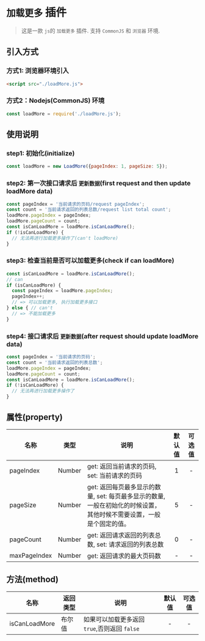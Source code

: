 # `加载更多` 插件

> 这是一款 `js`的 `加载更多` 插件. 支持 `CommonJS` 和 `浏览器` 环境.

## 引入方式

### 方式1: 浏览器环境引入
```html
<script src="./loadMore.js">
```

### 方式2：Nodejs(CommonJS) 环境
```js
const loadMore = require('./loadMore.js');
```

## 使用说明

### step1: 初始化(initialize)
```js
const loadMore = new LoadMore({pageIndex: 1, pageSize: 5});
```

### step2: 第一次接口请求后 `更新数据`(first request and then update loadMore data)

```js
const pageIndex = '当前请求的页码/request pageIndex';
const count = '当前请求返回的列表总数/request list total count';
loadMore.pageIndex = pageIndex;
loadMore.pageCount = count;
const isCanLoadMore = loadMore.isCanLoadMore();
if (!isCanLoadMore) {
  // 无法再进行加载更多操作了(can't loadMore)
}
```

### step3: 检查当前是否可以加载更多(check if can loadMore)
```js
const isCanLoadMore = loadMore.isCanLoadMore();
// can
if (isCanLoadMore) {
  const pageIndex = loadMore.pageIndex;
  pageIndex++;
  // => 可以加载更多, 执行加载更多接口
} else { // can't
  // => 不能加载更多 
}
```

### step4: 接口请求后 `更新数据`(after request should update loadMore data)
```js
const pageIndex = '当前请求的页码';
const count = '当前请求返回的列表总数';
loadMore.pageIndex = pageIndex;
loadMore.pageCount = count;
const isCanLoadMore = loadMore.isCanLoadMore();
if (!isCanLoadMore) {
  // 无法再进行加载更多操作了
}
```


## 属性(property)
|名称|类型|说明|默认值|可选值|
|--|--|--|:--:|:--:|
|pageIndex|Number|get: 返回当前请求的页码, set: 当前请求的页码|1|-|
|pageSize|Number|get: 返回每页最多显示的数量, set: 每页最多显示的数量, 一般在初始化的时候设置，其他时候不需要设置，一般是个固定的值。|5|-|
|pageCount|Number|get: 返回请求返回的列表总数, set: 请求返回的列表总数|0|-|
|maxPageIndex|Number|get: 返回请求的最大页码数|-|-|

## 方法(method)
|名称|返回类型|说明|默认值|可选值|
|--|--|--|:--:|:--:|
|isCanLoadMore|布尔值|如果可以加载更多返回 `true`,否则返回 `false`|-|-|